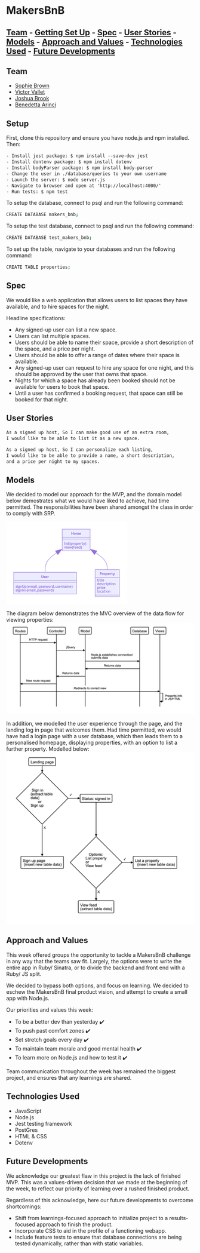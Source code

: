 # MakersBnB

## [Team](https://github.com/sofyloafy/MakersBnb#team) - [Getting Set Up](https://github.com/sofyloafy/MakersBnb#setup) - [Spec](https://github.com/sofyloafy/MakersBnb#spec) - [User Stories](https://github.com/sofyloafy/MakersBnb#user-stories) - [Models](https://github.com/sofyloafy/MakersBnb#models) - [Approach and Values](https://github.com/sofyloafy/MakersBnb#approach-and-values) - [Technologies Used](https://github.com/sofyloafy/MakersBnb#technologies-used) - [Future Developments](https://github.com/sofyloafy/MakersBnb#future-developments)

## Team
* [Sophie Brown](https://github.com/sofyloafy)
* [Victor Vallet](https://github.com/victorvallet)
* [Joshua Brook](https://github.com/joshuaabrookuk)
* [Benedetta Arinci](https://github.com/benearinci)

## Setup
First, clone this repository and ensure you have node.js and npm installed. Then:

```
- Install jest package: $ npm install --save-dev jest
- Install dontenv package: $ npm install dotenv
- Install bodyParser package: $ npm install body-parser
- Change the user in ./database/queries to your own username
- Launch the server: $ node server.js
- Navigate to browser and open at 'http://localhost:4000/'
- Run tests: $ npm test
```

To setup the database, connect to psql and run the following command:
```bash
CREATE DATABASE makers_bnb;
```
To setup the test database, connect to psql and run the following command:
```bash
CREATE DATABASE test_makers_bnb;
```

To set up the table, navigate to your databases and run the following command:
```bash
CREATE TABLE properties;
```



## Spec
We would like a web application that allows users to list spaces they have available, and to hire spaces for the night.

Headline specifications:
* Any signed-up user can list a new space.
* Users can list multiple spaces.
* Users should be able to name their space, provide a short description of the space, and a price per night.
* Users should be able to offer a range of dates where their space is available.
* Any signed-up user can request to hire any space for one night, and this should be approved by the user that owns that space.
* Nights for which a space has already been booked should not be available for users to book that space.
* Until a user has confirmed a booking request, that space can still be booked for that night.


## User Stories

```
As a signed up host, So I can make good use of an extra room, 
I would like to be able to list it as a new space.
```

```
As a signed up host, So I can personalize each listing, 
I would like to be able to provide a name, a short description,
and a price per night to my spaces.
```

## Models
We decided to model our approach for the MVP, and the domain model below 
demostrates what we would have liked to achieve, had time permitted.
The responsibilities have been shared amongst the class in order to comply with SRP.

![](./images/Initial_MVP_BNB.png)


The diagram below demonstrates the MVC overview of the data flow for viewing properties:
![](./images/MVC.png)

In addition, we modelled the user experience through the page, and the landing log in page that welcomes them.
Had time permitted, we would have had a login page with a user database, which then leads them to a personalised homepage, displaying properties, with an option to list a further property. Modelled below:
![](./images/userX.png)


## Approach and Values
This week offered groups the opportunity to tackle a MakersBnB challenge in any way that the teams saw fit. Largely, the options were to write the entire app in Ruby/ Sinatra, or to divide the backend and front end with a Ruby/ JS split.

We decided to bypass both options, and focus on learning. We decided to eschew the MakersBnB final product vision, and attempt to create a small app with Node.js. 

Our priorities and values this week:
* To be a better dev than yesterday :heavy_check_mark:
* To push past comfort zones :heavy_check_mark:
* Set stretch goals every day :heavy_check_mark:
* To maintain team morale and good mental health :heavy_check_mark:
* To learn more on Node.js and how to test it :heavy_check_mark:

Team communication throughout the week has remained the biggest project, and ensures that any learnings are shared.

## Technologies Used
* JavaScript
* Node.js
* Jest testing framework
* PostGres
* HTML & CSS
* Dotenv

## Future Developments
We acknowledge our greatest flaw in this project is the lack of finished MVP. This was a values-driven decision that we made at the beginning of the week, to reflect our priority of learning over a rushed finished product.

Regardless of this acknowledge, here our future developments to overcome shortcomings:
* Shift from learnings-focused approach to initialize project to a results-focused approach to finish the product.
* Incorporate CSS to aid in the profile of a functioning webapp.
* Include feature tests to ensure that database connections are being tested dynamically, rather than with static variables.
